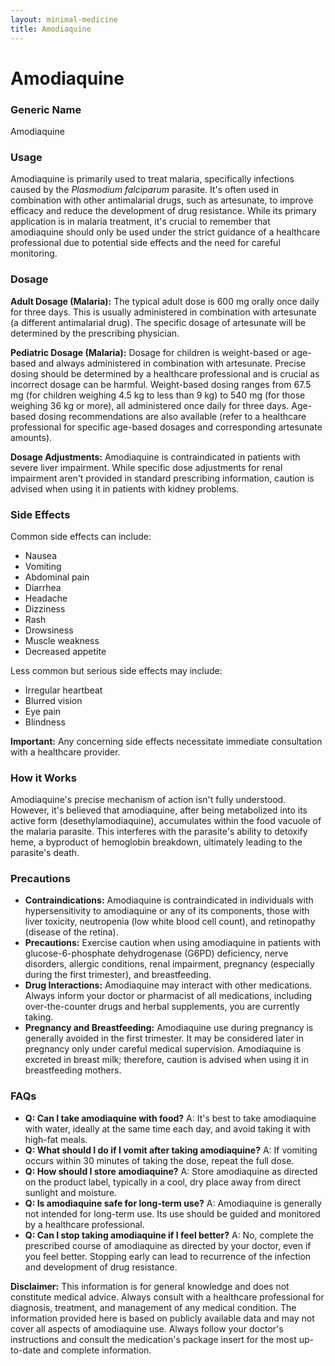 ```yaml
---
layout: minimal-medicine
title: Amodiaquine
---
```


# Amodiaquine
### Generic Name
Amodiaquine

### Usage
Amodiaquine is primarily used to treat malaria, specifically infections caused by the *Plasmodium falciparum* parasite.  It's often used in combination with other antimalarial drugs, such as artesunate, to improve efficacy and reduce the development of drug resistance.  While its primary application is in malaria treatment, it's crucial to remember that amodiaquine should only be used under the strict guidance of a healthcare professional due to potential side effects and the need for careful monitoring.


### Dosage

**Adult Dosage (Malaria):** The typical adult dose is 600 mg orally once daily for three days.  This is usually administered in combination with artesunate (a different antimalarial drug).  The specific dosage of artesunate will be determined by the prescribing physician.

**Pediatric Dosage (Malaria):**  Dosage for children is weight-based or age-based and always administered in combination with artesunate.  Precise dosing should be determined by a healthcare professional and is crucial as incorrect dosage can be harmful. Weight-based dosing ranges from 67.5 mg (for children weighing 4.5 kg to less than 9 kg) to 540 mg (for those weighing 36 kg or more), all administered once daily for three days. Age-based dosing recommendations are also available (refer to a healthcare professional for specific age-based dosages and corresponding artesunate amounts).

**Dosage Adjustments:**  Amodiaquine is contraindicated in patients with severe liver impairment.  While specific dose adjustments for renal impairment aren't provided in standard prescribing information, caution is advised when using it in patients with kidney problems.


### Side Effects

Common side effects can include:

* Nausea
* Vomiting
* Abdominal pain
* Diarrhea
* Headache
* Dizziness
* Rash
* Drowsiness
* Muscle weakness
* Decreased appetite

Less common but serious side effects may include:

* Irregular heartbeat
* Blurred vision
* Eye pain
* Blindness

**Important:** Any concerning side effects necessitate immediate consultation with a healthcare provider.


### How it Works

Amodiaquine's precise mechanism of action isn't fully understood. However, it's believed that amodiaquine, after being metabolized into its active form (desethylamodiaquine), accumulates within the food vacuole of the malaria parasite.  This interferes with the parasite's ability to detoxify heme, a byproduct of hemoglobin breakdown, ultimately leading to the parasite's death.


### Precautions

* **Contraindications:** Amodiaquine is contraindicated in individuals with hypersensitivity to amodiaquine or any of its components, those with liver toxicity, neutropenia (low white blood cell count), and retinopathy (disease of the retina).
* **Precautions:** Exercise caution when using amodiaquine in patients with glucose-6-phosphate dehydrogenase (G6PD) deficiency, nerve disorders, allergic conditions, renal impairment, pregnancy (especially during the first trimester), and breastfeeding.
* **Drug Interactions:**  Amodiaquine may interact with other medications.  Always inform your doctor or pharmacist of all medications, including over-the-counter drugs and herbal supplements, you are currently taking.
* **Pregnancy and Breastfeeding:**  Amodiaquine use during pregnancy is generally avoided in the first trimester.  It may be considered later in pregnancy only under careful medical supervision.  Amodiaquine is excreted in breast milk; therefore, caution is advised when using it in breastfeeding mothers.


### FAQs

* **Q: Can I take amodiaquine with food?** A: It's best to take amodiaquine with water, ideally at the same time each day, and avoid taking it with high-fat meals.
* **Q: What should I do if I vomit after taking amodiaquine?** A: If vomiting occurs within 30 minutes of taking the dose, repeat the full dose.
* **Q: How should I store amodiaquine?** A: Store amodiaquine as directed on the product label, typically in a cool, dry place away from direct sunlight and moisture.
* **Q: Is amodiaquine safe for long-term use?** A:  Amodiaquine is generally not intended for long-term use. Its use should be guided and monitored by a healthcare professional.
* **Q:  Can I stop taking amodiaquine if I feel better?** A: No, complete the prescribed course of amodiaquine as directed by your doctor, even if you feel better. Stopping early can lead to recurrence of the infection and development of drug resistance.

**Disclaimer:** This information is for general knowledge and does not constitute medical advice. Always consult with a healthcare professional for diagnosis, treatment, and management of any medical condition.  The information provided here is based on publicly available data and may not cover all aspects of amodiaquine use.  Always follow your doctor's instructions and consult the medication's package insert for the most up-to-date and complete information.
